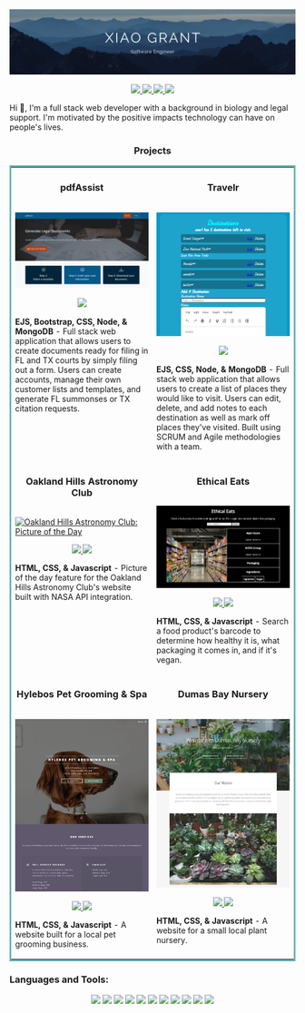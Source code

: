 <img src="https://github.com/XiaoLGrant/XiaoLGrant/blob/main/images/banner.png"  alt="XiaoGrant">

<p align="center">
  <a href="https://xiaolgrant.netlify.app" target="_blank">
    <img src="https://img.shields.io/static/v1?label=|&message=WEBSITE&color=213a59&style=for-the-badge&logo=sitepoint&logo-color=white"/>
  </a>
  <a href="https://www.linkedin.com/in/xiaolgrant/" target="_blank">
    <img src="https://img.shields.io/static/v1?label=|&message=LINKEDIN&color=536B78&style=for-the-badge&logo=linkedin&logo-color=white"/>
  </a>
  <a href="https://twitter.com/XiaoLGrant" target="_blank">
    <img src="https://img.shields.io/static/v1?label=|&message=TWITTER&color=213a59&style=for-the-badge&logo=twitter&logo-color=white"/>
  </a>
  <a href="https://angel.co/u/xiaolgrant" target="_blank">
      <img src="https://img.shields.io/static/v1?label=|&message=ANGEL LIST&color=536B78&style=for-the-badge&logo=angellist&logo-color=white"/>
  </a>
</p>

Hi 👋, I'm a full stack web developer with a background in biology and legal support. I'm motivated by the positive impacts technology can have on people's lives.

<h3 align="center">Projects</h3>
<table bordercolor="#66b2b2">
  <tr>
      <td valign="top">
      <h3 align="center">pdfAssist</h3>
        <br />
        <a target="_blank" href="https://github.com/XiaoLGrant/pdfAssist">
            <img src="https://github.com/XiaoLGrant/XiaoLGrant/blob/main/images/landingCrop.png" width="100%" alt="pdfAssist landing page"/>
        </a>
        <br />
        <p align="center">
          
  <a href="https://github.com/XiaoLGrant/pdfAssist" target="_blank">
    <img src="https://img.shields.io/static/v1?label=|&message=REPO&color=213a59&style=for-the-badge&logo=github&logo-color=white"/>
  </a>
  <!-- <a href="https://github.com/XiaoLGrant/pdfAssist" target="_blank">
    <img src="https://img.shields.io/static/v1?label=|&message=WEBSITE&color=536B78&style=for-the-badge&logo=wordpress&logo-color=white"/>
  </a> -->
      </p>
      <p><strong>EJS, Bootstrap, CSS, Node, & MongoDB</strong> - Full stack web application that allows users to create documents ready for filing in FL and TX courts by simply filing out a form. Users can create accounts, manage their own customer lists and templates, and generate FL summonses or TX citation requests.</p>
    </td>
          <td valign="top">
      <h3 align="center">Travelr</h3>
        <br />
        <a target="_blank" href="https://github.com/XiaoLGrant/travel-planner-614">
            <img src="https://github.com/XiaoLGrant/XiaoLGrant/blob/main/images/travelrCrop.png" width="100%" alt="Travelr destinations page"/>
        </a>
        <br />
        <p align="center">
          
  <a href="https://github.com/XiaoLGrant/travel-planner-614" target="_blank">
    <img src="https://img.shields.io/static/v1?label=|&message=REPO&color=213a59&style=for-the-badge&logo=github&logo-color=white"/>
  </a>
  <!-- <a href="https://github.com/XiaoLGrant/pdfAssist" target="_blank">
    <img src="https://img.shields.io/static/v1?label=|&message=WEBSITE&color=536B78&style=for-the-badge&logo=wordpress&logo-color=white"/>
  </a> -->
      </p>
      <p><strong>EJS, CSS, Node, & MongoDB</strong> - Full stack web application that allows users to create a list of places they would like to visit. Users can edit, delete, and add notes to each destination as well as mark off places they've visited. Built using SCRUM and Agile methodologies with a team.</p>
    </td>
  </tr>
  <tr>
    <td width="50%" valign="top">
      <h3 align="center">Oakland Hills Astronomy Club</h3>
        <br />
        <a target="_blank" href="https://oakland-hills-astronomy-club.netlify.app">
            <img src="https://github.com/XiaoLGrant/XiaoLGrant/blob/main/images/fwAPOD.gif" width="100%" alt="Oakland Hills Astronomy Club: Picture of the Day"/>
        </a>
        <br />
        <p align="center">
          
  <a href="https://github.com/XiaoLGrant/fwac-apod" target="_blank">
    <img src="https://img.shields.io/static/v1?label=|&message=REPO&color=213a59&style=for-the-badge&logo=github&logo-color=white"/>
  </a>
  <a href="https://federal-way-astronomy-club.netlify.app/" target="_blank">
    <img src="https://img.shields.io/static/v1?label=|&message=WEBSITE&color=536B78&style=for-the-badge&logo=wordpress&logo-color=white"/>
  </a>
      </p>
        <p><strong>HTML, CSS, & Javascript</strong> - Picture of the day feature for the Oakland Hills Astronomy Club's website built with NASA API integration.</p>
    </td>
    <td width="50%" valign="top">
      <h3 align="center">Ethical Eats</h3>
        <br />
      <a target="_blank" href="https://ethicaleats.netlify.app">
            <img src="https://github.com/XiaoLGrant/XiaoLGrant/blob/main/images/homeScreenshotCrop.webp" width="100%"  alt="Ethical Eats"/>
        </a>
        <br />
        <p align="center">
          
  <a href="https://github.com/XiaoLGrant/ethical-eats" target="_blank">
    <img src="https://img.shields.io/static/v1?label=|&message=REPO&color=213a59&style=for-the-badge&logo=github&logo-color=white"/>
  </a>
  <a href="https://ethicaleats.netlify.app" target="_blank">
    <img src="https://img.shields.io/static/v1?label=|&message=WEBSITE&color=536B78&style=for-the-badge&logo=wordpress&logo-color=white"/>
  </a>
      </p>
        <p><strong>HTML, CSS, & Javascript</strong> - Search a food product's barcode to determine how healthy it is, what packaging it comes in, and if it's vegan.</p>
    </td>
  </tr>
  
  <tr>
    <td width="50%" valign="top">
      <h3 align="center">Hylebos Pet Grooming & Spa</h3>
      <br />
        <a target="_blank" href="https://hylebosgrooming.netlify.app/">
          <img src="https://github.com/XiaoLGrant/XiaoLGrant/blob/main/images/homeScreensho.webp" width="100%" alt="Hylebos Pet Grooming and Pet Spa"/>
        </a>
      <br />
        <p align="center">
  <a href="https://github.com/XiaoLGrant/hylebos-grooming-site" target="_blank">
    <img src="https://img.shields.io/static/v1?label=|&message=REPO&color=213a59&style=for-the-badge&logo=github&logo-color=white"/>
  </a>
  <a href="https://hylebosgrooming.netlify.app/" target="_blank">
    <img src="https://img.shields.io/static/v1?label=|&message=WEBSITE&color=536B78&style=for-the-badge&logo=wordpress&logo-color=white"/>
  </a>
      </p>
        <p><strong>HTML, CSS, & Javascript</strong> - A website built for a local pet grooming business.</p>
    </td>
    <td width="50%" valign="top">
      <h3 align="center">Dumas Bay Nursery</h3>
        <br />
        <a target="_blank" href="https://dumasbaynursery.netlify.app">
          <img src="https://github.com/XiaoLGrant/XiaoLGrant/blob/main/images/homeScreenshot.webp" width="100%" alt="Dumas Bay Nursery"/>
        </a>
        <br />
        <p align="center"> 
  <a href="https://github.com/XiaoLGrant/dumas-bay-nursery-site" target="_blank">
    <img src="https://img.shields.io/static/v1?label=|&message=REPO&color=213a59&style=for-the-badge&logo=github&logo-color=white"/>
  </a>
  <a href="https://dumasbaynursery.netlify.app" target="_blank">
    <img src="https://img.shields.io/static/v1?label=|&message=WEBSITE&color=536B78&style=for-the-badge&logo=wordpress&logo-color=white"/>
  </a>
  </a>
      </p>
        <p><strong>HTML, CSS, & Javascript</strong> - A website for a small local plant nursery.</p>
    </td>
  </tr>
</table>

<h3 align="left">Languages and Tools:</h3>
<p align="center">
    <img src="https://img.shields.io/static/v1?label=|&message=HTML5&labelColor=42494F&color=213a59&style=for-the-badge&logo=HTML5&logo-color=white"/>
    <img src="https://img.shields.io/static/v1?label=|&message=CSS3&labelColor=42494F&color=213a59&style=for-the-badge&logo=CSS3&logoColor=2862e9&logo-color=white"/>
    <img src="https://img.shields.io/static/v1?label=|&message=JavaScript&labelColor=42494F&color=3d607e&style=for-the-badge&logo=JavaScript&logo-color=white"/>
  <img src="https://img.shields.io/static/v1?label=|&message=React&labelColor=42494F&color=3d607e&style=for-the-badge&logo=React&logo-color=white"/>
  <img src="https://img.shields.io/static/v1?label=|&message=WordPress&labelColor=42494F&color=536B78&style=for-the-badge&logo=WordPress&logo-color=white"/>
  <img src="https://img.shields.io/static/v1?label=|&message=Hugo&labelColor=42494F&color=536B78&style=for-the-badge&logo=Hugo&logo-color=white"/>
  <img src="https://img.shields.io/static/v1?label=|&message=MongoDB&labelColor=42494F&color=213a59&style=for-the-badge&logo=MongoDB&logo-color=white"/>
  <img src="https://img.shields.io/static/v1?label=|&message=PostgreSQL&labelColor=42494F&color=213a59&style=for-the-badge&logo=PostgreSQL&logoColor=fcfbf6&logo-color=white"/>
  <img src="https://img.shields.io/static/v1?label=|&message=Express&labelColor=42494F&color=3d607e&style=for-the-badge&logo=Express&logo-color=white"/>    
  <img src="https://img.shields.io/static/v1?label=|&message=Node.js&labelColor=42494F&color=3d607e&style=for-the-badge&logo=Node.js&logo-color=white"/>  
  <img src="https://img.shields.io/static/v1?label=|&message=Git&labelColor=42494F&color=536B78&style=for-the-badge&logo=Git&logo-color=white"/>
</p>


